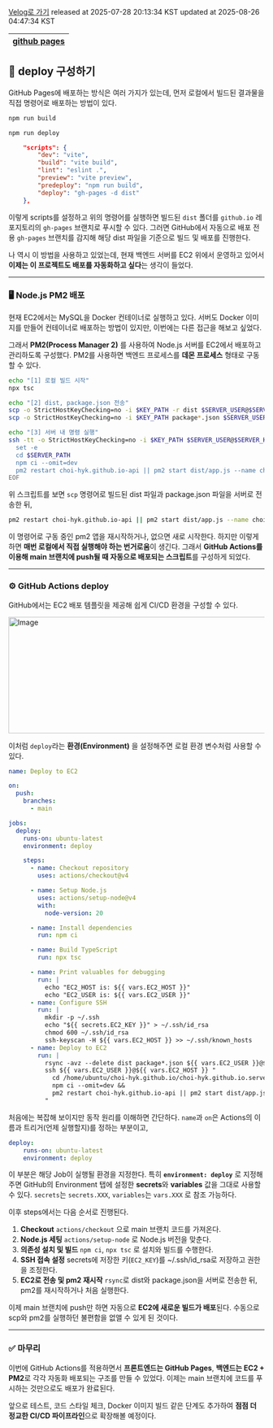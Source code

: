 [Velog로 가기](https://velog.io/@choi-hyk/GitHub-Pages-deploy-구성하기)
released at 2025-07-28 20:13:34 KST
updated at 2025-08-26 04:47:34 KST

|[github pages](https://velog.io/tags/github-pages)|
|----|

## 🚀 deploy 구성하기

GitHub Pages에 배포하는 방식은 여러 가지가 있는데, 먼저 로컬에서 빌드된 결과물을 직접 명령어로 배포하는 방법이 있다.

```bash
npm run build
```

```bash
npm run deploy
```

```json
    "scripts": {
        "dev": "vite",
        "build": "vite build",
        "lint": "eslint .",
        "preview": "vite preview",
        "predeploy": "npm run build",
        "deploy": "gh-pages -d dist"
    },
```

이렇게 scripts를 설정하고 위의 명령어를 실행하면 빌드된 `dist` 폴더를 `github.io` 레포지토리의 `gh-pages` 브랜치로 푸시할 수 있다.
그러면 GitHub에서 자동으로 배포 전용 `gh-pages` 브랜치를 감지해 해당 dist 파일을 기준으로 빌드 및 배포를 진행한다.

나 역시 이 방법을 사용하고 있었는데, 현재 백엔드 서버를 EC2 위에서 운영하고 있어서 **이제는 이 프로젝트도 배포를 자동화하고 싶다**는 생각이 들었다.

---

### 🖥️ Node.js PM2 배포

현재 EC2에서는 MySQL을 Docker 컨테이너로 실행하고 있다. 서버도 Docker 이미지를 만들어 컨테이너로 배포하는 방법이 있지만, 이번에는 다른 접근을 해보고 싶었다.

그래서 **PM2(Process Manager 2)** 를 사용하여 Node.js 서버를 EC2에서 배포하고 관리하도록 구성했다. PM2를 사용하면 백엔드 프로세스를 **데몬 프로세스** 형태로 구동할 수 있다.

```bash
echo "[1] 로컬 빌드 시작"
npx tsc

echo "[2] dist, package.json 전송"
scp -o StrictHostKeyChecking=no -i $KEY_PATH -r dist $SERVER_USER@$SERVER_HOST:$SERVER_PATH
scp -o StrictHostKeyChecking=no -i $KEY_PATH package*.json $SERVER_USER@$SERVER_HOST:$SERVER_PATH

echo "[3] 서버 내 명령 실행"
ssh -tt -o StrictHostKeyChecking=no -i $KEY_PATH $SERVER_USER@$SERVER_HOST << EOF
  set -e
  cd $SERVER_PATH
  npm ci --omit=dev
  pm2 restart choi-hyk.github.io-api || pm2 start dist/app.js --name choi-hyk.github.io-api
EOF
```

위 스크립트를 보면 `scp` 명령어로 빌드된 dist 파일과 package.json 파일을 서버로 전송한 뒤,

```bash
pm2 restart choi-hyk.github.io-api || pm2 start dist/app.js --name choi-hyk.github.io-api
```

이 명령어로 구동 중인 pm2 앱을 재시작하거나, 없으면 새로 시작한다.
하지만 이렇게 하면 **매번 로컬에서 직접 실행해야 하는 번거로움**이 생긴다. 그래서 **GitHub Actions를 이용해 main 브랜치에 push될 때 자동으로 배포되는 스크립트**를 구성하게 되었다.

---

### ⚙️ GitHub Actions deploy

GitHub에서는 EC2 배포 템플릿을 제공해 쉽게 CI/CD 환경을 구성할 수 있다.

<img width="898" height="229" alt="Image" src="https://github.com/user-attachments/assets/fc1c6873-bcf3-4920-909d-fb40e20c74cb" />

이처럼 `deploy`라는 **환경(Environment)** 을 설정해주면 로컬 환경 변수처럼 사용할 수 있다.

```yml
name: Deploy to EC2

on:
  push:
    branches:
      - main

jobs:
  deploy:
    runs-on: ubuntu-latest
    environment: deploy 

    steps:
      - name: Checkout repository
        uses: actions/checkout@v4

      - name: Setup Node.js
        uses: actions/setup-node@v4
        with:
          node-version: 20

      - name: Install dependencies
        run: npm ci

      - name: Build TypeScript
        run: npx tsc

      - name: Print valuables for debugging
        run: |
          echo "EC2_HOST is: ${{ vars.EC2_HOST }}"
          echo "EC2_USER is: ${{ vars.EC2_USER }}"
      - name: Configure SSH
        run: |
          mkdir -p ~/.ssh
          echo "${{ secrets.EC2_KEY }}" > ~/.ssh/id_rsa
          chmod 600 ~/.ssh/id_rsa
          ssh-keyscan -H ${{ vars.EC2_HOST }} >> ~/.ssh/known_hosts
      - name: Deploy to EC2
        run: |
          rsync -avz --delete dist package*.json ${{ vars.EC2_USER }}@${{ vars.EC2_HOST }}:/home/ubuntu/choi-hyk.github.io/choi-hyk.github.io.server/
          ssh ${{ vars.EC2_USER }}@${{ vars.EC2_HOST }} "
            cd /home/ubuntu/choi-hyk.github.io/choi-hyk.github.io.server &&
            npm ci --omit=dev &&
            pm2 restart choi-hyk.github.io-api || pm2 start dist/app.js --name choi-hyk.github.io-api
          "
```

처음에는 복잡해 보이지만 동작 원리를 이해하면 간단하다.
`name`과 `on`은 Actions의 이름과 트리거(언제 실행할지)를 정하는 부분이고,

```yml
deploy:
    runs-on: ubuntu-latest
    environment: deploy 
```

이 부분은 해당 Job이 실행될 환경을 지정한다. 특히 **`environment: deploy`** 로 지정해주면 GitHub의 Environment 탭에 설정한 **secrets**와 **variables** 값을 그대로 사용할 수 있다.
`secrets`는 `secrets.XXX`, `variables`는 `vars.XXX` 로 참조 가능하다.

이후 steps에서는 다음 순서로 진행된다.

1. **Checkout**
   `actions/checkout` 으로 main 브랜치 코드를 가져온다.
2. **Node.js 세팅**
   `actions/setup-node` 로 Node.js 버전을 맞춘다.
3. **의존성 설치 및 빌드**
   `npm ci`, `npx tsc` 로 설치와 빌드를 수행한다.
4. **SSH 접속 설정**
   secrets에 저장한 키(`EC2_KEY`)를 \~/.ssh/id\_rsa로 저장하고 권한을 조정한다.
5. **EC2로 전송 및 pm2 재시작**
   `rsync`로 dist와 package.json을 서버로 전송한 뒤, pm2를 재시작하거나 처음 실행한다.


이제 main 브랜치에 push만 하면 자동으로 **EC2에 새로운 빌드가 배포**된다.
수동으로 scp와 pm2를 실행하던 불편함을 없앨 수 있게 된 것이다.

---

### ✅ 마무리

이번에 GitHub Actions를 적용하면서 **프론트엔드는 GitHub Pages**, **백엔드는 EC2 + PM2**로 각각 자동화 배포되는 구조를 만들 수 있었다.
이제는 main 브랜치에 코드를 푸시하는 것만으로도 배포가 완료된다.

앞으로 테스트, 코드 스타일 체크, Docker 이미지 빌드 같은 단계도 추가하여 **점점 더 정교한 CI/CD 파이프라인**으로 확장해볼 예정이다.

